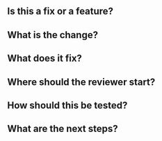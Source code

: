 ## Is this a fix or a feature?


## What is the change?


## What does it fix?


## Where should the reviewer start?


## How should this be tested?


## What are the next steps?
